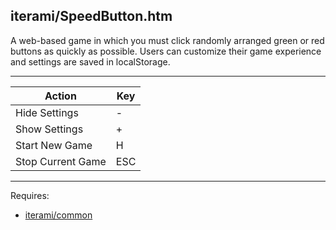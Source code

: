 iterami/SpeedButton.htm
-----------------------

A web-based game in which you must click randomly arranged green or red buttons as quickly as possible. Users can customize their game experience and settings are saved in localStorage.

---

Action            | Key
------------------|----
Hide Settings     | -
Show Settings     | +
Start New Game    | H
Stop Current Game | ESC

---

Requires:
* [iterami/common](https://github.com/iterami/common)
